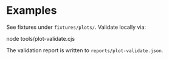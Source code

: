 # Examples
See fixtures under `fixtures/plots/`. Validate locally via:


node tools/plot-validate.cjs

The validation report is written to `reports/plot-validate.json`.
